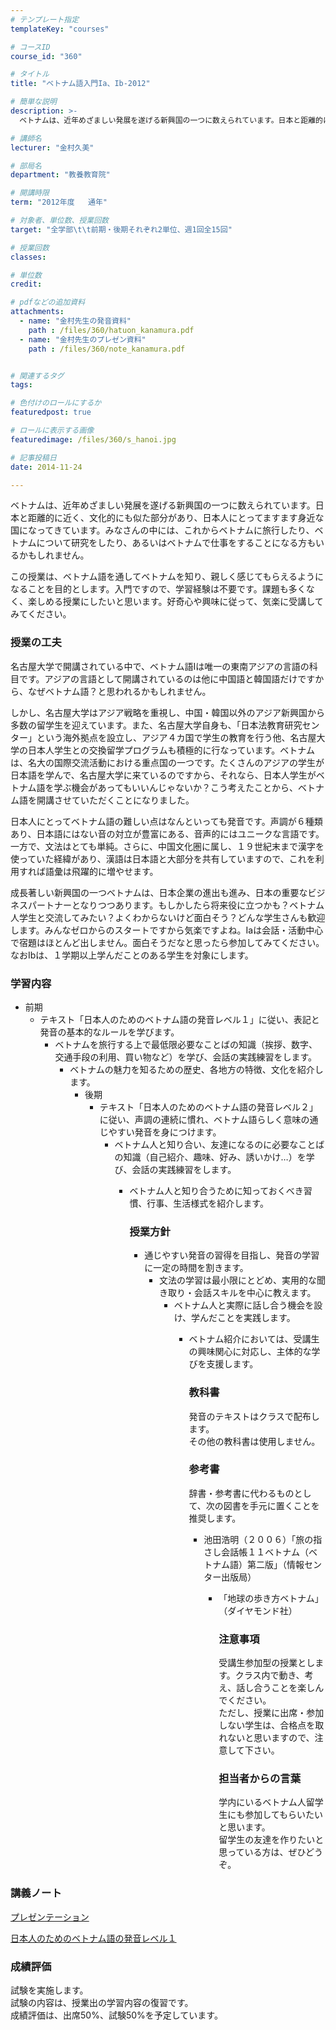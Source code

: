 ```yaml
---
# テンプレート指定
templateKey: "courses"

# コースID
course_id: "360"

# タイトル
title: "ベトナム語入門Ia、Ib-2012"

# 簡単な説明
description: >-
  ベトナムは、近年めざましい発展を遂げる新興国の一つに数えられています。日本と距離的に近く、文化的にも似た部分があり、日本人にとってますます身近な国になってきています。みなさんの中には、これからベトナム...

# 講師名
lecturer: "金村久美"

# 部局名
department: "教養教育院"

# 開講時限
term: "2012年度	通年"

# 対象者、単位数、授業回数
target: "全学部\t\t前期・後期それぞれ2単位、週1回全15回"

# 授業回数
classes: 

# 単位数
credit: 

# pdfなどの追加資料
attachments: 
  - name: "金村先生の発音資料" 
    path : /files/360/hatuon_kanamura.pdf
  - name: "金村先生のプレゼン資料" 
    path : /files/360/note_kanamura.pdf


# 関連するタグ
tags:

# 色付けのロールにするか
featuredpost: true

# ロールに表示する画像
featuredimage: /files/360/s_hanoi.jpg

# 記事投稿日
date: 2014-11-24

---
```

ベトナムは、近年めざましい発展を遂げる新興国の一つに数えられています。日本と距離的に近く、文化的にも似た部分があり、日本人にとってますます身近な国になってきています。みなさんの中には、これからベトナムに旅行したり、ベトナムについて研究をしたり、あるいはベトナムで仕事をすることになる方もいるかもしれません。 

この授業は、ベトナム語を通してベトナムを知り、親しく感じてもらえるようになることを目的とします。入門ですので、学習経験は不要です。課題も多くなく、楽しめる授業にしたいと思います。好奇心や興味に従って、気楽に受講してみてください。
### 授業の工夫

名古屋大学で開講されている中で、ベトナム語Iは唯一の東南アジアの言語の科目です。アジアの言語として開講されているのは他に中国語と韓国語だけですから、なぜベトナム語？と思われるかもしれません。

しかし、名古屋大学はアジア戦略を重視し、中国・韓国以外のアジア新興国から多数の留学生を迎えています。また、名古屋大学自身も、「日本法教育研究センター」という海外拠点を設立し、アジア４カ国で学生の教育を行う他、名古屋大学の日本人学生との交換留学プログラムも積極的に行なっています。ベトナムは、名大の国際交流活動における重点国の一つです。たくさんのアジアの学生が日本語を学んで、名古屋大学に来ているのですから、それなら、日本人学生がベトナム語を学ぶ機会があってもいいんじゃないか？こう考えたことから、ベトナム語を開講させていただくことになりました。

日本人にとってベトナム語の難しい点はなんといっても発音です。声調が６種類あり、日本語にはない音の対立が豊富にある、音声的にはユニークな言語です。一方で、文法はとても単純。さらに、中国文化圏に属し、１９世紀末まで漢字を使っていた経緯があり、漢語は日本語と大部分を共有していますので、これを利用すれば語彙は飛躍的に増やせます。

成長著しい新興国の一つベトナムは、日本企業の進出も進み、日本の重要なビジネスパートナーとなりつつあります。もしかしたら将来役に立つかも？ベトナム人学生と交流してみたい？よくわからないけど面白そう？どんな学生さんも歓迎します。みんなゼロからのスタートですから気楽ですよね。Iaは会話・活動中心で宿題はほとんど出しません。面白そうだなと思ったら参加してみてください。なおIbは、１学期以上学んだことのある学生を対象にします。

### 学習内容 

  * 前期  
      * テキスト「日本人のためのベトナム語の発音レベル１」に従い、表記と発音の基本的なルールを学びます。 
          * ベトナムを旅行する上で最低限必要なことばの知識（挨拶、数字、交通手段の利用、買い物など）を学び、会話の実践練習をします。 
              * ベトナムの魅力を知るための歴史、各地方の特徴、文化を紹介します。  
                  * 後期  
                      * テキスト「日本人のためのベトナム語の発音レベル２」に従い、声調の連続に慣れ、ベトナム語らしく意味の通じやすい発音を身につけます。 
                          * ベトナム人と知り合い、友達になるのに必要なことばの知識（自己紹介、趣味、好み、誘いかけ…）を学び、会話の実践練習をします。 
                              * ベトナム人と知り合うために知っておくべき習慣、行事、生活様式を紹介します。   
                                ### 授業方針
                                
                                  * 通じやすい発音の習得を目指し、発音の学習に一定の時間を割きます。 
                                      * 文法の学習は最小限にとどめ、実用的な聞き取り・会話スキルを中心に教えます。 
                                          * ベトナム人と実際に話し合う機会を設け、学んだことを実践します。 
                                              * ベトナム紹介においては、受講生の興味関心に対応し、主体的な学びを支援します。  
                                                ### 教科書
                                                
                                                発音のテキストはクラスで配布します。  
                                                その他の教科書は使用しません。 
                                                
                                                ### 参考書
                                                
                                                辞書・参考書に代わるものとして、次の図書を手元に置くことを推奨します。 
                                                
                                                  * 池田浩明（２００６）「旅の指さし会話帳１１ベトナム（ベトナム語）第二版」（情報センター出版局） 
                                                      * 「地球の歩き方ベトナム」（ダイヤモンド社）   
                                                        ### 注意事項
                                                        
                                                        受講生参加型の授業とします。クラス内で動き、考え、話し合うことを楽しんでください。  
                                                        ただし、授業に出席・参加しない学生は、合格点を取れないと思いますので、注意して下さい。 
                                                        
                                                        ### 担当者からの言葉
                                                        
                                                        学内にいるベトナム人留学生にも参加してもらいたいと思います。  
                                                        留学生の友達を作りたいと思っている方は、ぜひどうぞ。

### 講義ノート


[プレゼンテーション](/files/360/note_kanamura.pdf) 

[日本人のためのベトナム語の発音レベル１](/files/360/hatuon_kanamura.pdf) 

### 成績評価

試験を実施します。  
試験の内容は、授業出の学習内容の復習です。  
成績評価は、出席50%、試験50%を予定しています。
